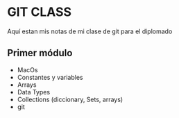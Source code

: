 # GIT CLASS
Aquí estan mis notas de mi clase de git
para el diplomado

## Primer módulo

- MacOs
- Constantes y variables
- Arrays
- Data Types
- Collections (diccionary, Sets, arrays)
- git 
